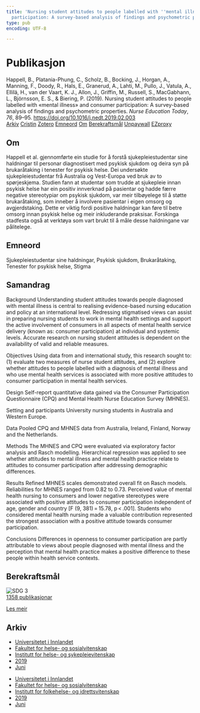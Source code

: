 ```yaml
---
title: 'Nursing student attitudes to people labelled with ''mental illness'' and consumer
  participation: A survey-based analysis of findings and psychometric properties'
type: pub
encoding: UTF-8

---
```

<h1>Publikasjon</h1>
<article id="csl-bib-container-LZ8B323B" class="csl-bib-container">
  <div class="csl-bib-body"> <div class="csl-entry">Happell, B., Platania-Phung, C., Scholz, B., Bocking, J., Horgan, A., Manning, F., Doody, R., Hals, E., Granerud, A., Lahti, M., Pullo, J., Vatula, A., Ellilä, H., van der Vaart, K. J., Allon, J., Griffin, M., Russell, S., MacGabhann, L., Björnsson, E. S., &#38; Biering, P. (2019). Nursing student attitudes to people labelled with «mental illness» and consumer participation: A survey-based analysis of findings and psychometric properties. <i>Nurse Education Today</i>, <i>76</i>, 89–95. <a href="https://doi.org/10.1016/j.nedt.2019.02.003">https://doi.org/10.1016/j.nedt.2019.02.003</a></div> </div>
  <div class="csl-bib-buttons">
    <a href="#taxonomy-article-LZ8B323B" alt="archive" class="csl-bib-button">Arkiv</a>
    <a href="https://app.cristin.no/results/show.jsf?id=1703836" alt="Cristin" class="csl-bib-button">Cristin</a>
    <a href="http://zotero.org/groups/5881554/items/LZ8B323B" alt="Zotero" class="csl-bib-button">Zotero</a>
    <a href="#keywords-article-LZ8B323B" alt="keywords" class="csl-bib-button">Emneord</a>
    <a href="#about-article-LZ8B323B" alt="about_pub" class="csl-bib-button">Om</a>
    <a href="#sdg-article-LZ8B323B" alt="sdg" class="csl-bib-button">Berekraftsmål</a>
    <a href="https://doi.org/10.1016/j.nedt.2019.02.003" alt="Unpaywall" class="csl-bib-button">Unpaywall</a>
    <a href="https://doi.org/10.1016/j.nedt.2019.02.003" alt="EZproxy" class="csl-bib-button">EZproxy</a>
  </div>
  <div id="csl-bib-meta-container-LZ8B323B"></div>
</article>
<div id="csl-bib-meta-LZ8B323B" class="csl-bib-meta">
  <article id="about-article-LZ8B323B" class="about_pub-article">
    <h1>Om</h1>
    Happell et al. gjennomførte ein studie for å forstå sjukepleiestudentar sine haldningar til personar diagnostisert med psykisk sjukdom og deira syn på brukaråtaking i tenester for psykisk helse. Dei undersøkte sjukepleiestudentar frå Australia og Vest-Europa ved bruk av to spørjeskjema. Studien fann at studentar som trudde at sjukepleie innan psykisk helse har ein positiv innverknad på pasientar og hadde færre negative stereotypiar om psykisk sjukdom, var meir tilbøyelege til å støtte brukaråtaking, som inneber å involvere pasientar i eigen omsorg og avgjerdstaking. Dette er viktig fordi positive haldningar kan føre til betre omsorg innan psykisk helse og meir inkluderande praksisar. Forskinga stadfesta også at verktøya som vart brukt til å måle desse haldningane var pålitelege.
  </article>
  <article id="keywords-article-LZ8B323B" class="keywords-article">
    <h1>Emneord</h1>
    Sjukepleiestudentar sine haldningar, Psykisk sjukdom, Brukaråtaking, Tenester for psykisk helse, Stigma
  </article>
  <article id="abstract-article-LZ8B323B" class="abstract-article">
    <h1>Samandrag</h1>
    Background 
Understanding student attitudes towards people diagnosed with mental illness is central to realising evidence-based nursing education and policy at an international level. Redressing stigmatised views can assist in preparing nursing students to work in mental health settings and support the active involvement of consumers in all aspects of mental health service delivery (known as: consumer participation) at individual and systemic levels. Accurate research on nursing student attitudes is dependent on the availability of valid and reliable measures. 
 
Objectives 
Using data from and international study, this research sought to: (1) evaluate two measures of nurse student attitudes, and (2) explore whether attitudes to people labelled with a diagnosis of mental illness and who use mental health services is associated with more positive attitudes to consumer participation in mental health services. 
 
Design 
Self-report quantitative data gained via the Consumer Participation Questionnaire (CPQ) and Mental Health Nurse Education Survey (MHNES). 
 
Setting and participants 
University nursing students in Australia and Western Europe. 
 
Data 
Pooled CPQ and MHNES data from Australia, Ireland, Finland, Norway and the Netherlands. 
 
Methods 
The MHNES and CPQ were evaluated via exploratory factor analysis and Rasch modelling. Hierarchical regression was applied to see whether attitudes to mental illness and mental health practice relate to attitudes to consumer participation after addressing demographic differences. 
 
Results 
Refined MHNES scales demonstrated overall fit on Rasch models. Reliabilities for MHNES ranged from 0.82 to 0.73. Perceived value of mental health nursing to consumers and lower negative stereotypes were associated with positive attitudes to consumer participation independent of age, gender and country [F (9, 381) = 15.78, p < .001]. Students who considered mental health nursing made a valuable contribution represented the strongest association with a positive attitude towards consumer participation. 
 
Conclusions 
Differences in openness to consumer participation are partly attributable to views about people diagnosed with mental illness and the perception that mental health practice makes a positive difference to these people within health service contexts.
  </article>
  <article id="sdg-article-LZ8B323B" class="sdg-article">
    <h1>Berekraftsmål</h1>
    <div class="sdg-container"><div id="sdg3" class="sdg">
        <img src="{{< params subfolder >}}images/sdg/sdg03_nn.png" class="image" alt="SDG 3">
        <div class="sdg-overlay">
          <a href="/nn/archive/?key=?sdg=3#archive" class="sdg-publication-count"><span>1358</span> publikasjonar</a>
          <p><a href="https://fn.no/om-fn/fns-baerekraftsmaal/god-helse-og-livskvalitet?lang=nno-NO" class="sdg-read-more">Les meir</a></p>
        </div>
      </div></div>
  </article>
  <article id="taxonomy-article-LZ8B323B" class="taxonomy-article">
    <h1>Arkiv</h1>
    <ul>
      <li>
        <a href="/nn/archive/?key=3DCRN523">Universitetet i Innlandet</a>
      </li>
      <li>
        <a href="/nn/archive/?key=IDKFS3MX">Fakultet for helse- og sosialvitenskap</a>
      </li>
      <li>
        <a href="/nn/archive/?key=GTV4ECMZ">Institutt for helse- og sykepleievitenskap</a>
      </li>
      <li>
        <a href="/nn/archive/?key=E7THIEEM">2019</a>
      </li>
      <li>
        <a href="/nn/archive/?key=R3IIEVI9">Juni</a>
      </li>
    </ul>
    <ul>
      <li>
        <a href="/nn/archive/?key=3DCRN523">Universitetet i Innlandet</a>
      </li>
      <li>
        <a href="/nn/archive/?key=IDKFS3MX">Fakultet for helse- og sosialvitenskap</a>
      </li>
      <li>
        <a href="/nn/archive/?key=FJXE3Z8X">Institutt for folkehelse- og idrettsvitenskap</a>
      </li>
      <li>
        <a href="/nn/archive/?key=MXF6ZEHK">2019</a>
      </li>
      <li>
        <a href="/nn/archive/?key=34UPKB27">Juni</a>
      </li>
    </ul>
  </article>
</div>
